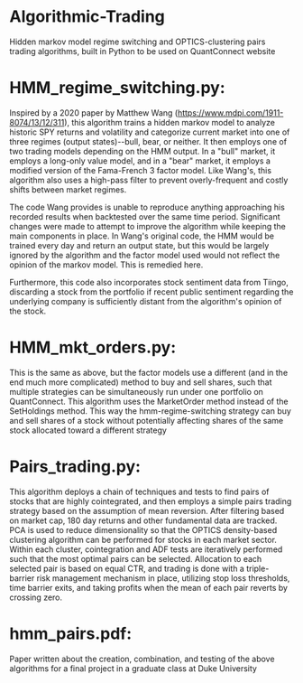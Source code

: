 # Algorithmic-Trading
Hidden markov model regime switching and OPTICS-clustering pairs trading algorithms, built in Python to be used on QuantConnect website

# HMM_regime_switching.py: 
Inspired by a 2020 paper by Matthew Wang (https://www.mdpi.com/1911-8074/13/12/311), this algorithm trains a hidden markov model to analyze historic SPY returns and volatility and categorize current market into one of three regimes (output states)--bull, bear, or neither. It then employs one of two trading models depending on the HMM output. In a "bull" market, it employs a long-only value model, and in a "bear" market, it employs a modified version of the Fama-French 3 factor model. Like Wang's, this algorithm also uses a high-pass filter to prevent overly-frequent and costly shifts between market regimes.

The code Wang provides is unable to reproduce anything approaching his recorded results when backtested over the same time period. Significant changes were made to attempt to improve the algorithm while keeping the main components in place. In Wang's original code, the HMM would be trained every day and return an output state, but this would be largely ignored by the algorithm and the factor model used would not reflect the opinion of the markov model. This is remedied here.

Furthermore, this code also incorporates stock sentiment data from Tiingo, discarding a stock from the portfolio if recent public sentiment regarding the underlying company is sufficiently distant from the algorithm's opinion of the stock.

# HMM_mkt_orders.py: 
This is the same as above, but the factor models use a different (and in the end much more complicated) method to buy and sell shares, such that multiple strategies can be simultaneously run under one portfolio on QuantConnect. This algorithm uses the MarketOrder method instead of the SetHoldings method. This way the hmm-regime-switching strategy can buy and sell shares of a stock without potentially affecting shares of the same stock allocated toward a different strategy

# Pairs_trading.py:
This algorithm deploys a chain of techniques and tests to find pairs of stocks that are highly cointegrated, and then employs a simple pairs trading strategy based on the assumption of mean reversion. After filtering based on market cap, 180 day returns and other fundamental data are tracked. PCA is used to reduce dimensionality so that the OPTICS density-based clustering algorithm can be performed for stocks in each market sector. Within each cluster, cointegration and ADF tests are iteratively performed such that the most optimal pairs can be selected. Allocation to each selected pair is based on equal CTR, and trading is done with a triple-barrier risk management mechanism in place, utilizing stop loss thresholds, time barrier exits, and taking profits when the mean of each pair reverts by crossing zero.

# hmm_pairs.pdf:
Paper written about the creation, combination, and testing of the above algorithms for a final project in a graduate class at Duke University
